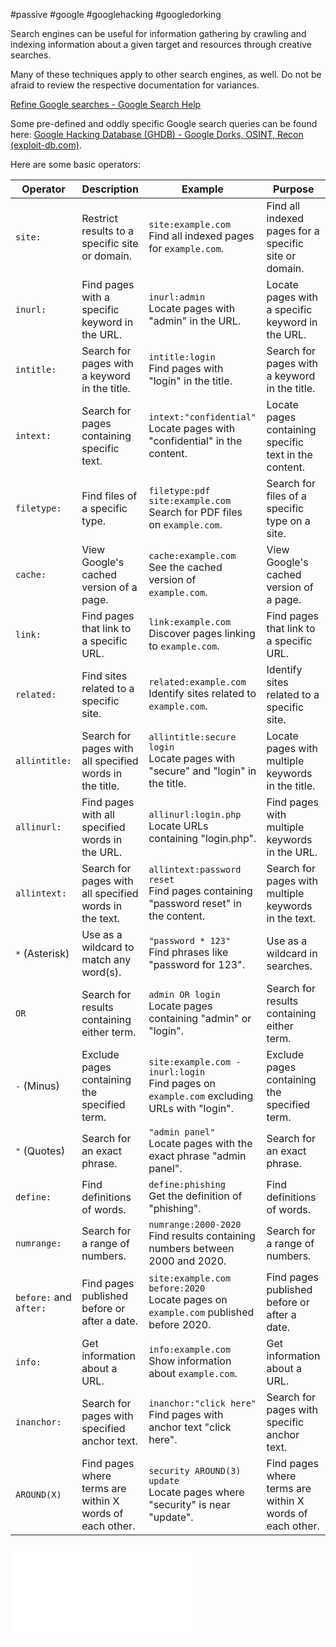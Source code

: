 #passive #google #googlehacking #googledorking

Search engines can be useful for information gathering by crawling and indexing information about a given target and resources through creative searches.

Many of these techniques apply to other search engines, as well. Do not be afraid to review the respective documentation for variances.

[Refine Google searches - Google Search Help](https://support.google.com/websearch/answer/2466433?hl=en)

Some pre-defined and oddly specific Google search queries can be found here: [Google Hacking Database (GHDB) - Google Dorks, OSINT, Recon (exploit-db.com)](https://www.exploit-db.com/google-hacking-database).

Here are some basic operators:

| **Operator**           | **Description**                                   | **Example**                                    | **Purpose**                                  |
|------------------------|---------------------------------------------------|------------------------------------------------|----------------------------------------------|
| `site:`                | Restrict results to a specific site or domain.    | `site:example.com`<br>Find all indexed pages for `example.com`. | Find all indexed pages for a specific site or domain.    |
| `inurl:`               | Find pages with a specific keyword in the URL.    | `inurl:admin`<br>Locate pages with "admin" in the URL. | Locate pages with a specific keyword in the URL.        |
| `intitle:`             | Search for pages with a keyword in the title.     | `intitle:login`<br>Find pages with "login" in the title. | Search for pages with a keyword in the title.        |
| `intext:`              | Search for pages containing specific text.        | `intext:"confidential"`<br>Locate pages with "confidential" in the content. | Locate pages containing specific text in the content. |
| `filetype:`            | Find files of a specific type.                    | `filetype:pdf site:example.com`<br>Search for PDF files on `example.com`. | Search for files of a specific type on a site.       |
| `cache:`               | View Google's cached version of a page.           | `cache:example.com`<br>See the cached version of `example.com`. | View Google's cached version of a page.     |
| `link:`                | Find pages that link to a specific URL.           | `link:example.com`<br>Discover pages linking to `example.com`. | Find pages that link to a specific URL.     |
| `related:`             | Find sites related to a specific site.            | `related:example.com`<br>Identify sites related to `example.com`. | Identify sites related to a specific site.     |
| `allintitle:`          | Search for pages with all specified words in the title. | `allintitle:secure login`<br>Locate pages with "secure" and "login" in the title. | Locate pages with multiple keywords in the title. |
| `allinurl:`            | Find pages with all specified words in the URL.   | `allinurl:login.php`<br>Locate URLs containing "login.php". | Find pages with multiple keywords in the URL.          |
| `allintext:`           | Search for pages with all specified words in the text. | `allintext:password reset`<br>Find pages containing "password reset" in the content. | Search for pages with multiple keywords in the text. |
| `*` (Asterisk)         | Use as a wildcard to match any word(s).           | `"password * 123"`<br>Find phrases like "password for 123". | Use as a wildcard in searches.        |
| `OR`                   | Search for results containing either term.        | `admin OR login`<br>Locate pages containing "admin" or "login". | Search for results containing either term.  |
| `-` (Minus)            | Exclude pages containing the specified term.      | `site:example.com -inurl:login`<br>Find pages on `example.com` excluding URLs with "login". | Exclude pages containing the specified term. |
| `"` (Quotes)           | Search for an exact phrase.                       | `"admin panel"`<br>Locate pages with the exact phrase "admin panel". | Search for an exact phrase. |
| `define:`              | Find definitions of words.                        | `define:phishing`<br>Get the definition of "phishing". | Find definitions of words.            |
| `numrange:`            | Search for a range of numbers.                    | `numrange:2000-2020`<br>Find results containing numbers between 2000 and 2020. | Search for a range of numbers. |
| `before:` and `after:` | Find pages published before or after a date.      | `site:example.com before:2020`<br>Locate pages on `example.com` published before 2020. | Find pages published before or after a date. |
| `info:`                | Get information about a URL.                      | `info:example.com`<br>Show information about `example.com`. | Get information about a URL.        |
| `inanchor:`            | Search for pages with specified anchor text.      | `inanchor:"click here"`<br>Find pages with anchor text "click here". | Search for pages with specific anchor text.    |
| `AROUND(X)`            | Find pages where terms are within X words of each other. | `security AROUND(3) update`<br>Locate pages where "security" is near "update". | Find pages where terms are within X words of each other. |




![](Google_Hacking_BlackHat.pdf)